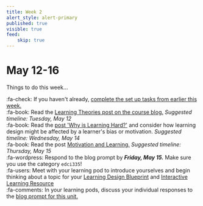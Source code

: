 ```yaml
---
title: Week 2
alert_style: alert-primary
published: true
visible: true
feed:
    skip: true
---
```


# May 12-16
Things to do this week...

:fa-check: If you haven't already, [complete the set up tasks from earlier this week.](https://teaching.madland.ca/edci335-202105/home/welcome)  
:fa-book: Read the [Learning Theories post on the course blog.](https://edtechuvic.ca/edci335/learning-theories) *Suggested timeline: Tuesday, May 12*  
:fa-book: Read the [post 'Why is Learning Hard?'](https://edtechuvic.ca/edci335/why-is-learning-hard/) and consider how learning design might be affected by a learner's bias or motivation. *Suggested timeline: Wednesday, May 14*  
:fa-book: Read the post [Motivation and Learning.](https://edtechuvic.ca/edci335/motivation/) *Suggested timeline: Thursday, May 15*  
:fa-wordpress: Respond to the blog prompt by ***Friday, May 15.***  Make sure you use the category `edci335`!  
:fa-users: Meet with your learning pod to introduce yourselves and begin thinking about a topic for your [Learning Design Blueprint](https://edtechuvic.ca/edci335/updated-learning-design-blueprint/) and [Interactive Learning Resource](https://edtechuvic.ca/edci335/interactive-learning-resource/)  
:fa-comments: In your learning pods, discuss your individual responses to the [blog prompt for this unit.](https://edtechuvic.ca/edci335/prompt-learning-motivation-and-theory)
